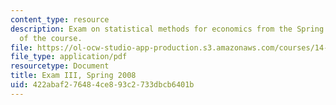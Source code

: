 ```yaml
---
content_type: resource
description: Exam on statistical methods for economics from the Spring 2008 version
  of the course.
file: https://ol-ocw-studio-app-production.s3.amazonaws.com/courses/14-30-introduction-to-statistical-methods-in-economics-spring-2009/422abaf276484ce893c2733dbcb6401b_MIT14_30s09_exam03_08.pdf
file_type: application/pdf
resourcetype: Document
title: Exam III, Spring 2008
uid: 422abaf2-7648-4ce8-93c2-733dbcb6401b
---
```

